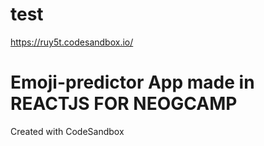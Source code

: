 # test
https://ruy5t.codesandbox.io/
# Emoji-predictor App made in REACTJS FOR NEOGCAMP

Created with CodeSandbox
